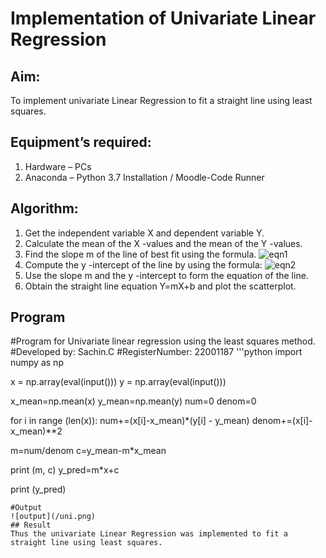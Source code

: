 # Implementation of Univariate Linear Regression
## Aim:
To implement univariate Linear Regression to fit a straight line using least squares.
## Equipment’s required:
1.	Hardware – PCs
2.	Anaconda – Python 3.7 Installation / Moodle-Code Runner
## Algorithm:
1.	Get the independent variable X and dependent variable Y.
2.	Calculate the mean of the X -values and the mean of the Y -values.
3.	Find the slope m of the line of best fit using the formula.
 ![eqn1](./eq1.jpg)
4.	Compute the y -intercept of the line by using the formula:
![eqn2](./eq2.jpg)  
5.	Use the slope m and the y -intercept to form the equation of the line.
6.	Obtain the straight line equation Y=mX+b and plot the scatterplot.
## Program

#Program for Univariate linear regression using the least squares method.
#Developed by: Sachin.C
#RegisterNumber: 22001187
'''python
import numpy as np

x = np.array(eval(input()))
y = np.array(eval(input()))

x_mean=np.mean(x)
y_mean=np.mean(y)
num=0
denom=0

for i in range (len(x)):
    num+=(x[i]-x_mean)*(y[i] - y_mean)
    denom+=(x[i]-x_mean)**2
    
m=num/denom
c=y_mean-m*x_mean

print (m, c)
y_pred=m*x+c

print (y_pred)
```
#Output
![output](/uni.png)
## Result
Thus the univariate Linear Regression was implemented to fit a straight line using least squares.

